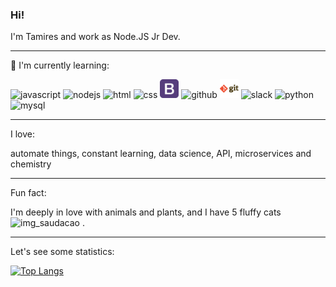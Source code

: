 ### Hi! 

I'm Tamires and work as Node.JS Jr Dev. 
<hr>

:blue_book: I'm currently learning:

<div class="box">
  <img alt="javascript" src="https://upload.wikimedia.org/wikipedia/commons/thumb/9/99/Unofficial_JavaScript_logo_2.svg/1024px-Unofficial_JavaScript_logo_2.svg.png" align="" width="30"/> 
  
  <img alt="nodejs" src="https://raw.githubusercontent.com/NyctibiusVII/NyctibiusVII/675b49b9236f94f69fb729e69fca6b5fc43262fe/.github/tecSvg/node.svg" align="" width="30"/> 
  
  <img alt="html" src="https://logodownload.org/wp-content/uploads/2016/10/html5-logo-9.png" width="30"/> 
  
  <img alt="css" src="https://raw.githubusercontent.com/NyctibiusVII/NyctibiusVII/675b49b9236f94f69fb729e69fca6b5fc43262fe/.github/tecSvg/css3.svg" width="30"/> 
  
  <img alt="bootstrap" src="https://raw.githubusercontent.com/github/explore/80688e429a7d4ef2fca1e82350fe8e3517d3494d/topics/bootstrap/bootstrap.png" width="30"/> 
  
  <img alt="github" src="https://camo.githubusercontent.com/d3563008ac544a830a26cd54e8add19decb3299ef11712c071b44c8d01ec8ac2/68747470733a2f2f63646e332e69636f6e66696e6465722e636f6d2f646174612f69636f6e732f696e6669636f6e732f3531322f6769746875622e706e67" width="30"/>
  
  <img alt="git" src="https://raw.githubusercontent.com/github/explore/80688e429a7d4ef2fca1e82350fe8e3517d3494d/topics/git/git.png" width="30"/>
  
  <img alt="slack" src="https://camo.githubusercontent.com/8bf241c42a5da0f9adca9c4673c3833b2aae9d7aad99c1094632567ceee02990/68747470733a2f2f656d6f6a69732e736c61636b6d6f6a69732e636f6d2f656d6f6a69732f696d616765732f313534373731373234302f353230362f736c61636b2e706e673f31353437373137323430" width="30"/>
  
  <img alt="python" src="https://camo.githubusercontent.com/888e388801f947dec7c3d843942c277af25fe2b1aed1821542c4e711f210312a/68747470733a2f2f75706c6f61642e77696b696d656469612e6f72672f77696b6970656469612f636f6d6d6f6e732f7468756d622f632f63332f507974686f6e2d6c6f676f2d6e6f746578742e7376672f37363870782d507974686f6e2d6c6f676f2d6e6f746578742e7376672e706e67" width="30"/>
  
  <img alt="mysql" src="https://download.logo.wine/logo/MySQL/MySQL-Logo.wine.png" width="30"/>
  
</div>

<hr>

I love:

automate things, constant learning, data science, API, microservices and chemistry

<hr>

Fun fact:

I'm deeply in love with animals and plants, and I have 5 fluffy cats <img alt="img_saudacao" src="https://emojis.slackmojis.com/emojis/images/1613094672/12580/meow_wink.png?1613094672" width="30"/> .

<hr>
<!-- Estatística -->

Let's see some statistics:

[![Top Langs](https://github-readme-stats.vercel.app/api/top-langs/?username=tamirespaquino)](https://github.com/anuraghazra/github-readme-stats)


